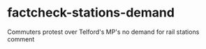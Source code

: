 # factcheck-stations-demand
Commuters protest over Telford's MP's no demand for rail stations comment
